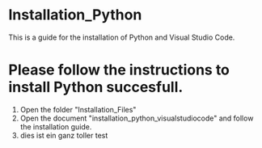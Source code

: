 # Installation_Python
This is a guide for the installation of Python and Visual Studio Code.

# Please follow the instructions to install Python succesfull.

1. Open the folder "Installation_Files"
2. Open the document "installation_python_visualstudiocode" and follow the installation guide.
3. dies ist ein ganz toller test
